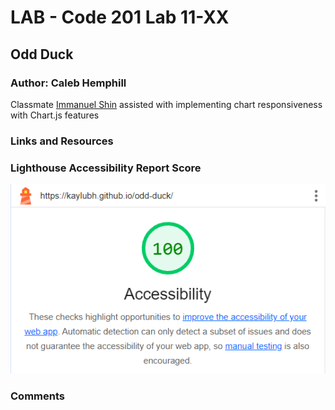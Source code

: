 # LAB - Code 201 Lab 11-XX

## Odd Duck

### Author: Caleb Hemphill

Classmate [Immanuel Shin](https://github.com/ImmanuelShin) assisted with implementing chart responsiveness with Chart.js features

### Links and Resources

### Lighthouse Accessibility Report Score

![Lighthouse accessibility report](/img/odd-duck-lighthouse.png)

### Comments
